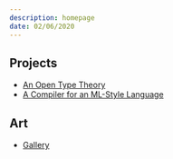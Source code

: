 ```yaml
---
description: homepage
date: 02/06/2020
---
```

## Projects
- [An Open Type Theory](https://github.com/Baidicoot/att)
- [A Compiler for an ML-Style Language](https://github.com/Baidicoot/mini)

## Art
- [Gallery](gallery.html)
